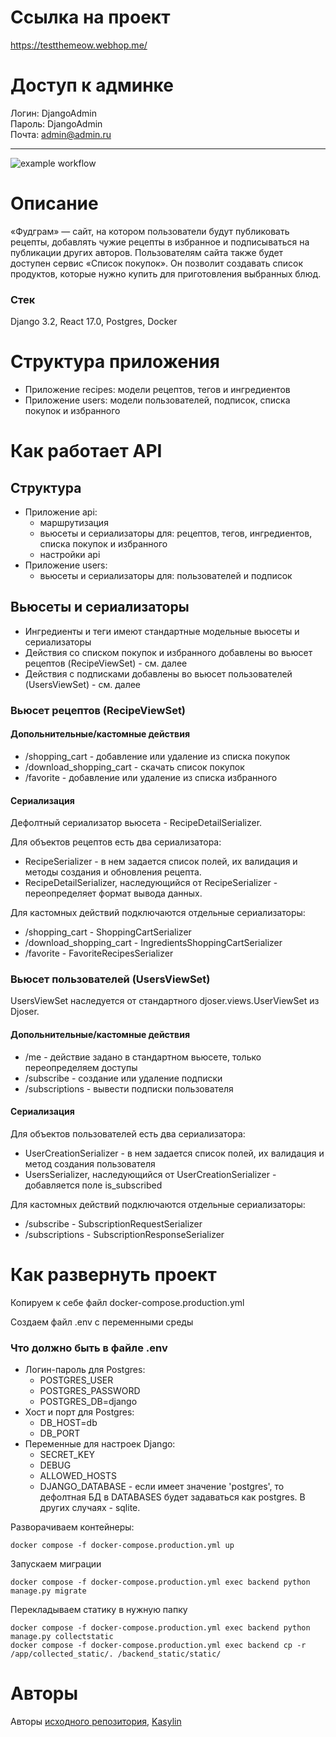 # Ссылка на проект
https://testthemeow.webhop.me/

# Доступ к админке
Логин: DjangoAdmin<br/>
Пароль: DjangoAdmin<br/>
Почта: admin@admin.ru

---

![example workflow](https://github.com/Kasylin/foodgram-project-react/actions/workflows/main.yml/badge.svg)


# Описание

«Фудграм» — сайт, на котором пользователи будут публиковать рецепты, добавлять чужие рецепты в избранное и подписываться на публикации других авторов. Пользователям сайта также будет доступен сервис «Список покупок». Он позволит создавать список продуктов, которые нужно купить для приготовления выбранных блюд.

### Стек
Django 3.2, React 17.0, Postgres, Docker

# Структура приложения
- Приложение recipes: модели рецептов, тегов и ингредиентов
- Приложение users: модели пользователей, подписок, списка покупок и избранного

# Как работает API
## Структура 
- Приложение api:
    - маршрутизация
    - вьюсеты и сериализаторы для: рецептов, тегов, ингредиентов, списка покупок и избранного
    - настройки api
- Приложение users:
    - вьюсеты и сериализаторы для: пользователей и подписок

## Вьюсеты и сериализаторы
- Ингредиенты и теги имеют стандартные модельные вьюсеты и сериализаторы
- Действия со списком покупок и избранного добавлены во вьюсет рецептов (RecipeViewSet) - см. далее
- Действия с подписками добавлены во вьюсет пользователей (UsersViewSet) - см. далее

### Вьюсет рецептов (RecipeViewSet)
#### Допольнительные/кастомные действия
- /shopping_cart - добавление или удаление из списка покупок
- /download_shopping_cart - скачать список покупок
- /favorite - добавление или удаление из списка избранного

#### Сериализация
Дефолтный сериализатор вьюсета - RecipeDetailSerializer.

Для объектов рецептов есть два сериализатора: 
- RecipeSerializer - в нем задается список полей, их валидация и методы создания и обновления рецепта.
- RecipeDetailSerializer, наследующийся от RecipeSerializer - переопределяет формат вывода данных.

Для кастомных действий подключаются отдельные сериализаторы:
- /shopping_cart - ShoppingCartSerializer
- /download_shopping_cart - IngredientsShoppingCartSerializer
- /favorite - FavoriteRecipesSerializer


### Вьюсет пользователей (UsersViewSet)
UsersViewSet наследуется от стандартного djoser.views.UserViewSet из Djoser.

#### Допольнительные/кастомные действия
- /me - действие задано в стандартном вьюсете, только переопределяем доступы
- /subscribe - создание или удаление подписки
- /subscriptions - вывести подписки пользователя

#### Сериализация

Для объектов пользователей есть два сериализатора: 
- UserCreationSerializer - в нем задается список полей, их валидация и метод создания пользователя
- UsersSerializer, наследующийся от UserCreationSerializer - добавляется поле is_subscribed

Для кастомных действий подключаются отдельные сериализаторы:
- /subscribe - SubscriptionRequestSerializer
- /subscriptions - SubscriptionResponseSerializer

# Как развернуть проект

Копируем к себе файл docker-compose.production.yml

Создаем файл .env с переменными среды

### Что должно быть в файле .env
- Логин-пароль для Postgres:
    - POSTGRES_USER
    - POSTGRES_PASSWORD
    - POSTGRES_DB=django
- Хост и порт для Postgres:
    - DB_HOST=db
    - DB_PORT
- Переменные для настроек Django:
    - SECRET_KEY
    - DEBUG
    - ALLOWED_HOSTS
    - DJANGO_DATABASE - если имеет значение 'postgres', то дефолтная БД в DATABASES будет задаваться как postgres. В других случаях - sqlite.

Разворачиваем контейнеры:
```
docker compose -f docker-compose.production.yml up
```

Запускаем миграции
```
docker compose -f docker-compose.production.yml exec backend python manage.py migrate
```

Перекладываем статику в нужную папку
```
docker compose -f docker-compose.production.yml exec backend python manage.py collectstatic
docker compose -f docker-compose.production.yml exec backend cp -r /app/collected_static/. /backend_static/static/
```

# Авторы
Авторы [исходного репозитория](https://github.com/yandex-praktikum/foodgram-project-react), [Kasylin](https://github.com/Kasylin)
